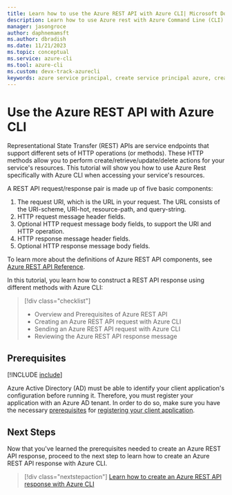 ```yaml
---
title: Learn how to use the Azure REST API with Azure CLI| Microsoft Docs
description: Learn how to use Azure rest with Azure Command Line (CLI). 
manager: jasongroce
author: daphnemamsft
ms.author: dbradish
ms.date: 11/21/2023
ms.topic: conceptual
ms.service: azure-cli
ms.tool: azure-cli
ms.custom: devx-track-azurecli
keywords: azure service principal, create service principal azure, create service principal azure cli
---
```


# Use the Azure REST API with Azure CLI

Representational State Transfer (REST) APIs are service endpoints that support different sets of HTTP operations (or methods). These HTTP methods allow you to perform create/retrieve/update/delete actions for your service's resources. This tutorial will show you how to use Azure Rest specifically with Azure CLI when accessing your service's resources. 

A REST API request/response pair is made up of five basic components:

1. The request URI, which is the URL in your request. The URL consists of the URI-scheme, URI-hot, resource-path, and query-string. 
2. HTTP request message header fields.
3. Optional HTTP request message body fields, to support the URI and HTTP operation. 
4. HTTP response message header fields.
5. Optional HTTP response message body fields.

To learn more about the definitions of Azure REST API components, see [Azure REST API Reference](/rest/api/gettingstarted/#components-of-a-rest-api-requestresponse).

In this tutorial, you learn how to construct a REST API response using different methods with Azure CLI:

> [!div class="checklist"]
>
> * Overview and Prerequisites of Azure REST API
> * Creating an Azure REST API request with Azure CLI
> * Sending an Azure REST API request with Azure CLI
> * Reviewing the Azure REST API response message 

## Prerequisites 

[!INCLUDE [include](~/articles/reusable-content/azure-cli/azure-cli-prepare-your-environment-no-header.md)]

Azure Active Directory (AD) must be able to identify your client application's configuration before running it. Therefore, you must register your application with an Azure AD tenant. In order to do so, make sure you have the necessary [prerequisites](/rest/api/gettingstarted/#prerequisites) for [registering your client application](/rest/api/gettingstarted/#register-your-client-application-with-azure-ad). 


## Next Steps

Now that you've learned the prerequisites needed to create an Azure REST API response, proceed to the next step to learn how to create an Azure REST API response with Azure CLI. 

> [!div class="nextstepaction"]
> [Learn how to create an Azure REST API response with Azure CLI](./azure-cli-rest-tutorial-2.md)
